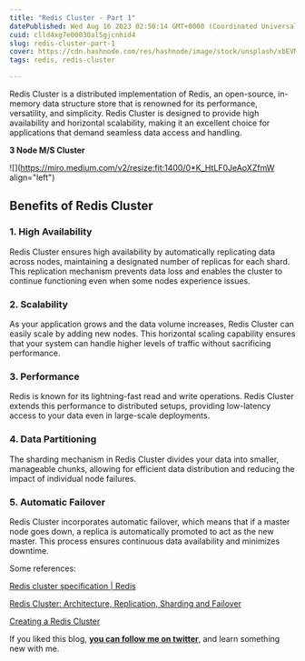 ```yaml
---
title: "Redis Cluster - Part 1"
datePublished: Wed Aug 16 2023 02:50:14 GMT+0000 (Coordinated Universal Time)
cuid: clld4xg7e00030al5gjcnhid4
slug: redis-cluster-part-1
cover: https://cdn.hashnode.com/res/hashnode/image/stock/unsplash/xbEVM6oJ1Fs/upload/8936da59e56370e357f9423ee876936b.jpeg
tags: redis, redis-cluster

---
```


Redis Cluster is a distributed implementation of Redis, an open-source, in-memory data structure store that is renowned for its performance, versatility, and simplicity. Redis Cluster is designed to provide high availability and horizontal scalability, making it an excellent choice for applications that demand seamless data access and handling.

**3 Node M/S Cluster**

![](https://miro.medium.com/v2/resize:fit:1400/0*K_HtLF0JeAoXZfmW align="left")

## **Benefits of Redis Cluster**

### **1\. High Availability**

Redis Cluster ensures high availability by automatically replicating data across nodes, maintaining a designated number of replicas for each shard. This replication mechanism prevents data loss and enables the cluster to continue functioning even when some nodes experience issues.

### **2\. Scalability**

As your application grows and the data volume increases, Redis Cluster can easily scale by adding new nodes. This horizontal scaling capability ensures that your system can handle higher levels of traffic without sacrificing performance.

### **3\. Performance**

Redis is known for its lightning-fast read and write operations. Redis Cluster extends this performance to distributed setups, providing low-latency access to your data even in large-scale deployments.

### **4\. Data Partitioning**

The sharding mechanism in Redis Cluster divides your data into smaller, manageable chunks, allowing for efficient data distribution and reducing the impact of individual node failures.

### **5\. Automatic Failover**

Redis Cluster incorporates automatic failover, which means that if a master node goes down, a replica is automatically promoted to act as the new master. This process ensures continuous data availability and minimizes downtime.

Some references:

[Redis cluster specification | Redis](https://redis.io/docs/reference/cluster-spec/)

[Redis Cluster: Architecture, Replication, Sharding and Failover](https://medium.com/opstree-technology/redis-cluster-architecture-replication-sharding-and-failover-86871e783ac0)

[Creating a Redis Cluster](https://developer.redis.com/operate/redis-at-scale/scalability/exercise-1/)

If you liked this blog, [**you can follow me on twitter**](https://twitter.com/nkalra0123), and learn something new with me.